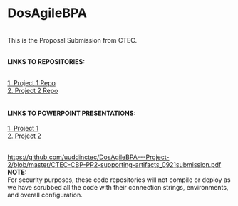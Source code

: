 # DosAgileBPA
<br /> This is the Proposal Submission from CTEC.

<br /><b>LINKS TO REPOSITORIES:</b>
<br />

<br /><a href="https://github.com/sbedens/DosAgileBPA---Project-1">1.  Project 1 Repo</a>
<br /><a href="https://github.com/uuddinctec/DosAgileBPA---Project-2">2. Project 2 Repo </a> 
<br />
<br />
<br /><b>LINKS TO POWERPOINT PRESENTATIONS:</b>
<br />
<br /><a href="https://github.com/sbedens/DosAgileBPA---Project-1/blob/master/CTEC%20OPM%20Project%201%20Artifact%20(1).ppt">1. Project 1 
<br /><a href="https://github.com/uuddinctec/DosAgileBPA---Project-2/blob/master/CTEC-CBP-PP2-supporting-artifacts_0921submission.pdf"> 2. Project 2 
<br />
<br />

https://github.com/uuddinctec/DosAgileBPA---Project-2/blob/master/CTEC-CBP-PP2-supporting-artifacts_0921submission.pdf
<br /><b>NOTE:</b>
<br />
For security purposes, these code repositories will not compile or deploy as we have scrubbed all the code with their connection strings, environments, and overall configuration.
